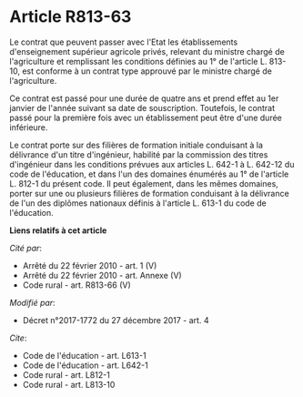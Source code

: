 # Article R813-63

Le contrat que peuvent passer avec l'Etat les établissements d'enseignement supérieur agricole privés, relevant du ministre
chargé de l'agriculture et remplissant les conditions définies au 1° de l'article L. 813-10, est conforme à un contrat type
approuvé par le ministre chargé de l'agriculture.

Ce contrat est passé pour une durée de quatre ans et prend effet au 1er janvier de l'année suivant sa date de souscription.
Toutefois, le contrat passé pour la première fois avec un établissement peut être d'une durée inférieure.

Le contrat porte sur des filières de formation initiale conduisant à la délivrance d'un titre d'ingénieur, habilité par la
commission des titres d'ingénieur dans les conditions prévues aux articles L. 642-1 à L. 642-12 du code de l'éducation, et
dans l'un des domaines énumérés au 1° de l'article L. 812-1 du présent code. Il peut également, dans les mêmes domaines,
porter sur une ou plusieurs filières de formation conduisant à la délivrance de l'un des diplômes nationaux définis à
l'article L. 613-1 du code de l'éducation.

**Liens relatifs à cet article**

_Cité par_:

  - Arrêté du 22 février 2010 - art. 1 (V)
  - Arrêté du 22 février 2010 - art. Annexe (V)
  - Code rural - art. R813-66 (V)

_Modifié par_:

  - Décret n°2017-1772 du 27 décembre 2017 - art. 4

_Cite_:

  - Code de l'éducation - art. L613-1
  - Code de l'éducation - art. L642-1
  - Code rural - art. L812-1
  - Code rural - art. L813-10

